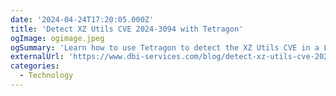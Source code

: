 ```yaml
---
date: '2024-04-24T17:20:05.000Z'
title: 'Detect XZ Utils CVE 2024-3094 with Tetragon'
ogImage: ogimage.jpeg
ogSummary: 'Learn how to use Tetragon to detect the XZ Utils CVE in a Linux machine'
externalUrl: 'https://www.dbi-services.com/blog/detect-xz-utils-cve-2024-3094-with-tetragon/'
categories:
  - Technology
---
```


